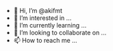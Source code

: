 - 👋 Hi, I’m @akifmt
- 👀 I’m interested in ...
- 🌱 I’m currently learning ...
- 💞️ I’m looking to collaborate on ...
- 📫 How to reach me ...

<!---
akifmt/akifmt is a ✨ special ✨ repository because its `README.md` (this file) appears on your GitHub profile.
You can click the Preview link to take a look at your changes.
--->
